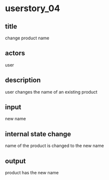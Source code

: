 # userstory_04

## title
change product name

## actors
user

## description
user changes the name of an existing product

## input
new name

## internal state change
name of the product is changed to the new name

## output
product has the new name